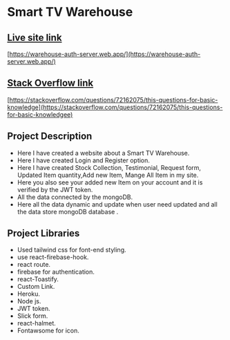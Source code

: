 # Smart TV Warehouse
## [Live site link](https://warehouse-auth-server.web.app/)
[https://warehouse-auth-server.web.app/](https://warehouse-auth-server.web.app/)
## [Stack Overflow link](https://stackoverflow.com/questions/72162075/this-questions-for-basic-knowledge)
[https://stackoverflow.com/questions/72162075/this-questions-for-basic-knowledge](https://stackoverflow.com/questions/72162075/this-questions-for-basic-knowledgee)
## Project Description
* Here I have created a website about a Smart TV Warehouse.
* Here I have created Login and Register option.
* Here I have created Stock Collection, Testimonial, Request form, Updated Item quantity,Add new Item, Mange All Item in my site.
* Here you also see your added new Item on your account and it is verified by the JWT token.
* All the data connected by the mongoDB.
* Here all the data dynamic and update when user need updated and all the data store mongoDB database .
## Project Libraries
* Used tailwind css for font-end styling.
* use react-firebase-hook. 
* react route.
* firebase for authentication.
* react-Toastify. 
* Custom Link.
* Heroku.
* Node js.
* JWT token.
* Slick form.
* react-halmet.
* Fontawsome for icon.